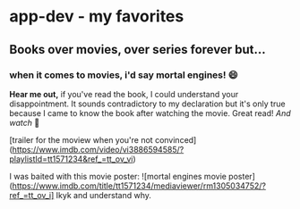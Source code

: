 # app-dev - my favorites
## Books over movies, over series forever but...

### when it comes to movies, i'd say mortal engines! 😄
**Hear me out,** 
if you've read the book, I could understand your disappointment. It sounds contradictory to my declaration but it's only true because I came to know the book after watching the movie. Great read! *And watch* 👀

[trailer for the moview when you're not convinced] (https://www.imdb.com/video/vi3886594585/?playlistId=tt1571234&ref_=tt_ov_vi)

I was baited with this movie poster:
![mortal engines movie poster](https://www.imdb.com/title/tt1571234/mediaviewer/rm1305034752/?ref_=tt_ov_i]
Ikyk and understand why.

